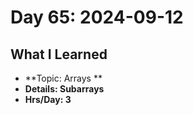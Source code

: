 # Day 65: 2024-09-12

## What I Learned
- **Topic: Arrays **
- **Details: Subarrays**
- **Hrs/Day: 3**
